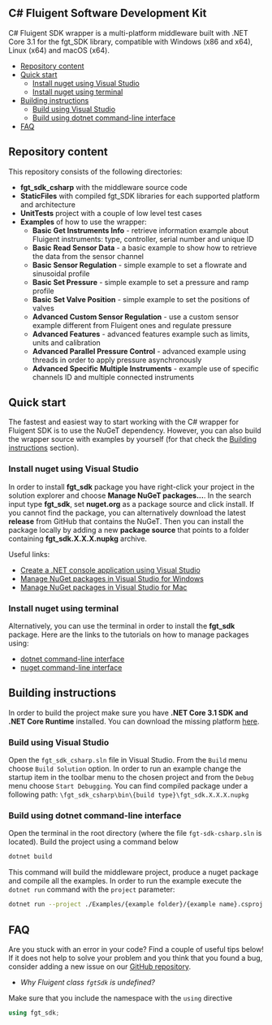 ## C# Fluigent Software Development Kit

C# Fluigent SDK wrapper is a multi-platform middleware built with .NET Core 3.1 for the fgt_SDK library, compatible with Windows (x86 and x64), Linux (x64) and macOS (x64). 
* [Repository content](#repository-content)
* [Quick start](#quick-start)
	* [Install nuget using Visual Studio](#install-nuget-using-visual-studio)
	* [Install nuget using terminal](#install-nuget-using-terminal)
* [Building instructions](#building-instructions)
	* [Build using Visual Studio](#build-using-visual-studio)
    * [Build using dotnet command-line interface](#build-using-dotnet-command-line-interface)
* [FAQ](#faq)

## Repository content

This repository consists of the following directories:
                 
+ **fgt_sdk_csharp** with the middleware source code
+ **StaticFiles** with compiled fgt_SDK libraries for each supported platform and architecture
+ **UnitTests** project with a couple of low level test cases
+ **Examples** of how to use the wrapper:
    + **Basic Get Instruments Info** - retrieve information example about Fluigent instruments: type, controller, serial number and unique ID
	+  **Basic Read Sensor Data** - a basic example to show how to retrieve the data from the sensor channel
	+ **Basic Sensor Regulation** - simple example to set a flowrate and sinusoidal profile
	+ **Basic Set Pressure** - simple example to set a pressure and ramp profile
	+ **Basic Set Valve Position** - simple example to set the positions of valves
	+ **Advanced Custom Sensor Regulation** - use a custom sensor example different from Fluigent ones and regulate pressure
	+ **Advanced Features** - advanced features example such as limits, units and calibration
	+ **Advanced Parallel Pressure Control** - advanced example using threads in order to apply pressure asynchronously
	+ **Advanced Specific Multiple Instruments** - example use of specific channels ID and multiple connected instruments
	
## Quick start
The fastest and easiest way to start working with the C# wrapper for Fluigent SDK is to use the NuGeT dependency. However, you can also build the wrapper source with examples by yourself (for that check the [Building instructions](#building-instructions) section).

### Install nuget using Visual Studio
In order to install **fgt_sdk** package you have right-click your project in the solution explorer and choose **Manage NuGeT packages...**. In the search input type **fgt_sdk**, set **nuget.org** as a package source and click install. If you cannot find the package, you can alternatively download the latest **release** from GitHub that contains the NuGeT. Then you can install the package locally by adding a new **package source** that points to a folder containing **fgt_sdk.X.X.X.nupkg** archive.

Useful links:

 - [Create a .NET console application using Visual Studio](https://docs.microsoft.com/en-us/dotnet/core/tutorials/with-visual-studio)
 - [Manage NuGet packages in Visual Studio for Windows](https://docs.microsoft.com/en-us/nuget/consume-packages/install-use-packages-visual-studio)
 - [Manage NuGet packages in Visual Studio for Mac](https://docs.microsoft.com/en-us/visualstudio/mac/nuget-walkthrough?toc=/nuget/toc.json&view=vsmac-2019)

### Install nuget using terminal
Alternatively, you can use the terminal in order to install the **fgt_sdk** package. Here are the links to the tutorials on how to manage packages using:

 - [dotnet command-line interface](https://docs.microsoft.com/en-us/nuget/consume-packages/install-use-packages-dotnet-cli)
 - [nuget command-line interface](https://docs.microsoft.com/en-us/nuget/consume-packages/install-use-packages-nuget-cli)

## Building instructions

In order to build the project make sure you have **.NET Core 3.1 SDK and .NET Core Runtime** installed. You can download the missing platform [here](https://dotnet.microsoft.com/download).
 
### Build using Visual Studio

Open the `fgt_sdk_csharp.sln` file in Visual Studio. From the `Build` menu choose `Build Solution` option. In order to run an example change the startup item in the toolbar menu to the chosen project and from the `Debug` menu choose `Start Debugging`.
You can find compiled package under a following path:
`\fgt_sdk_csharp\bin\{build type}\fgt_sdk.X.X.X.nupkg`

### Build using dotnet command-line interface
Open the terminal in the root directory (where the file `fgt-sdk-csharp.sln` is located). Build the project using a command below
```sh
dotnet build
```
This command will build the middleware project, produce a nuget package and compile all the examples.
In order to run the example execute the `dotnet run` command with the `project` parameter:
```sh
dotnet run --project ./Examples/{example folder}/{example name}.csproj
```

## FAQ
Are you stuck with an error in your code? Find a couple of useful tips below! If it does not help to solve your problem and you think that you found a bug, consider adding a new issue on our [GitHub repository](https://github.com/Fluigent/fgt-SDK "GitHub repository").
                 
+ *Why Fluigent class `fgtSdk` is undefined?*

Make sure that you include the namespace with the `using` directive
```csharp
using fgt_sdk;
```
